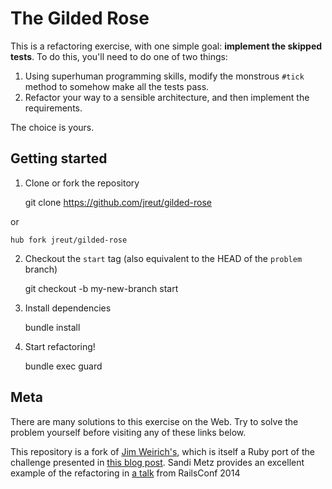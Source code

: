 # The Gilded Rose

This is a refactoring exercise, with one simple goal: **implement the skipped tests**. To do this, you'll need to do one of two things:

1. Using superhuman programming skills, modify the monstrous `#tick` method to somehow make all the tests pass.
2. Refactor your way to a sensible architecture, and then implement the requirements.

The choice is yours.

## Getting started

1. Clone or fork the repository


    git clone https://github.com/jreut/gilded-rose

or

    hub fork jreut/gilded-rose

2. Checkout the `start` tag (also equivalent to the HEAD of the `problem` branch)


    git checkout -b my-new-branch start

3. Install dependencies


    bundle install

4. Start refactoring!


    bundle exec guard

## Meta

There are many solutions to this exercise on the Web. Try to solve the problem yourself before visiting any of these links below.

This repository is a fork of [Jim Weirich's](https://github.com/jimweirich/gilded_rose_kata), which is itself a Ruby port of the challenge presented in [this blog post](http://iamnotmyself.com/2011/02/13/refactor-this-the-gilded-rose-kata/). Sandi Metz provides an excellent example of the refactoring in [a talk](https://youtu.be/8bZh5LMaSmE) from RailsConf 2014
